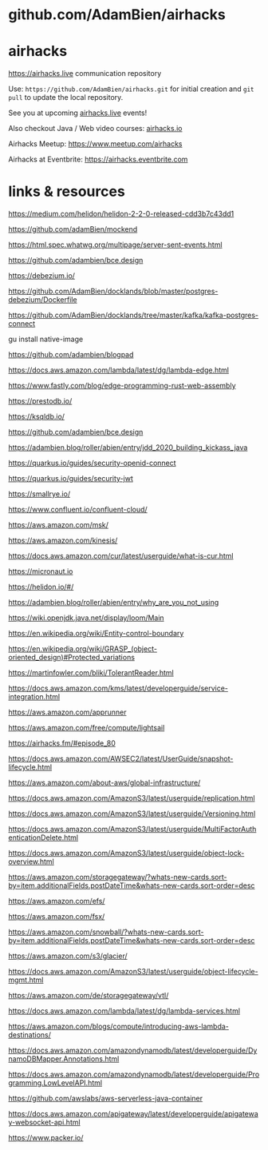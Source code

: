# github.com/AdamBien/airhacks
airhacks
========

https://airhacks.live communication repository

Use: `https://github.com/AdamBien/airhacks.git` for initial creation and `git pull` to update the local repository.

See you at upcoming [airhacks.live](https://airhacks.live) events! 

Also checkout Java / Web video courses: [airhacks.io](http://airhacks.io) 

Airhacks Meetup: https://www.meetup.com/airhacks

Airhacks at Eventbrite: https://airhacks.eventbrite.com

# links & resources



https://medium.com/helidon/helidon-2-2-0-released-cdd3b7c43dd1

https://github.com/adamBien/mockend

https://html.spec.whatwg.org/multipage/server-sent-events.html

https://github.com/adambien/bce.design

https://debezium.io/

https://github.com/AdamBien/docklands/blob/master/postgres-debezium/Dockerfile

https://github.com/AdamBien/docklands/tree/master/kafka/kafka-postgres-connect

gu install native-image

https://github.com/adambien/blogpad

https://docs.aws.amazon.com/lambda/latest/dg/lambda-edge.html

https://www.fastly.com/blog/edge-programming-rust-web-assembly

https://prestodb.io/

https://ksqldb.io/

https://github.com/adambien/bce.design

https://adambien.blog/roller/abien/entry/jdd_2020_building_kickass_java

https://quarkus.io/guides/security-openid-connect

https://quarkus.io/guides/security-jwt

https://smallrye.io/

https://www.confluent.io/confluent-cloud/

https://aws.amazon.com/msk/

https://aws.amazon.com/kinesis/

https://docs.aws.amazon.com/cur/latest/userguide/what-is-cur.html

https://micronaut.io

https://helidon.io/#/

https://adambien.blog/roller/abien/entry/why_are_you_not_using

https://wiki.openjdk.java.net/display/loom/Main

https://en.wikipedia.org/wiki/Entity-control-boundary

https://en.wikipedia.org/wiki/GRASP_(object-oriented_design)#Protected_variations

https://martinfowler.com/bliki/TolerantReader.html

https://docs.aws.amazon.com/kms/latest/developerguide/service-integration.html

https://aws.amazon.com/apprunner

https://aws.amazon.com/free/compute/lightsail

https://airhacks.fm/#episode_80

https://docs.aws.amazon.com/AWSEC2/latest/UserGuide/snapshot-lifecycle.html

https://aws.amazon.com/about-aws/global-infrastructure/

https://docs.aws.amazon.com/AmazonS3/latest/userguide/replication.html

https://docs.aws.amazon.com/AmazonS3/latest/userguide/Versioning.html

https://docs.aws.amazon.com/AmazonS3/latest/userguide/MultiFactorAuthenticationDelete.html

https://docs.aws.amazon.com/AmazonS3/latest/userguide/object-lock-overview.html

https://aws.amazon.com/storagegateway/?whats-new-cards.sort-by=item.additionalFields.postDateTime&whats-new-cards.sort-order=desc

https://aws.amazon.com/efs/

https://aws.amazon.com/fsx/

https://aws.amazon.com/snowball/?whats-new-cards.sort-by=item.additionalFields.postDateTime&whats-new-cards.sort-order=desc

https://aws.amazon.com/s3/glacier/

https://docs.aws.amazon.com/AmazonS3/latest/userguide/object-lifecycle-mgmt.html

https://aws.amazon.com/de/storagegateway/vtl/

https://docs.aws.amazon.com/lambda/latest/dg/lambda-services.html

https://aws.amazon.com/blogs/compute/introducing-aws-lambda-destinations/

https://docs.aws.amazon.com/amazondynamodb/latest/developerguide/DynamoDBMapper.Annotations.html

https://docs.aws.amazon.com/amazondynamodb/latest/developerguide/Programming.LowLevelAPI.html

https://github.com/awslabs/aws-serverless-java-container

https://docs.aws.amazon.com/apigateway/latest/developerguide/apigateway-websocket-api.html

https://www.packer.io/